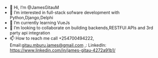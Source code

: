 - 👋 Hi, I’m @JamesGitauM
- 👀 I’m interested in full-stack sofware development with Python,Django,Delphi
- 🌱 I’m currently learning VueJs
- 💞️ I’m looking to collaborate on building backends,RESTFUl APIs and 3rd party api integration
- 📫 How to reach me  call +254700494222, Email:gitau.mburu.james@gmail.com ,: LinkedIn: https://www.linkedin.com/in/james-gitau-4272a91b1/

<!---
JamesGitauM/JamesGitauM is a ✨ special ✨ repository because its `README.md` (this file) appears on your GitHub profile.
You can click the Preview link to take a look at your changes.
--->
